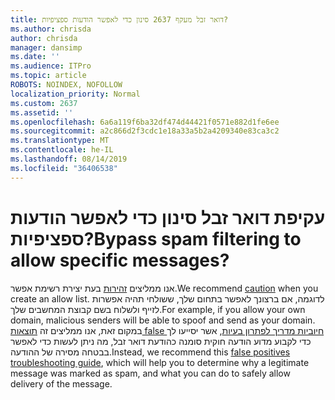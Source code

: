 ```yaml
---
title: דואר זבל מעקף 2637 סינון כדי לאפשר הודעות ספציפיות?
ms.author: chrisda
author: chrisda
manager: dansimp
ms.date: ''
ms.audience: ITPro
ms.topic: article
ROBOTS: NOINDEX, NOFOLLOW
localization_priority: Normal
ms.custom: 2637
ms.assetid: ''
ms.openlocfilehash: 6a6a119f6ba32df474d44421f0571e882d1fe6ee
ms.sourcegitcommit: a2c866d2f3cdc1e18a33a5b2a4209340e83ca3c2
ms.translationtype: MT
ms.contentlocale: he-IL
ms.lasthandoff: 08/14/2019
ms.locfileid: "36406538"
---
```

# <a name="bypass-spam-filtering-to-allow-specific-messages"></a><span data-ttu-id="0361c-102">עקיפת דואר זבל סינון כדי לאפשר הודעות ספציפיות?</span><span class="sxs-lookup"><span data-stu-id="0361c-102">Bypass spam filtering to allow specific messages?</span></span>

<span data-ttu-id="0361c-103">אנו ממליצים [זהירות](https://docs.microsoft.com/exchange/troubleshoot/antispam/cautions-against-bypassing-spam-filters) בעת יצירת רשימת אפשר.</span><span class="sxs-lookup"><span data-stu-id="0361c-103">We recommend [caution](https://docs.microsoft.com/exchange/troubleshoot/antispam/cautions-against-bypassing-spam-filters) when you create an allow list.</span></span> <span data-ttu-id="0361c-104">לדוגמה, אם ברצונך לאפשר בתחום שלך, ששולחי תהיה אפשרות לזייף ולשלוח בשם קבוצת המחשבים שלך.</span><span class="sxs-lookup"><span data-stu-id="0361c-104">For example, if you allow your own domain, malicious senders will be able to spoof and send as your domain.</span></span>  <span data-ttu-id="0361c-105">במקום זאת, אנו ממליצים זה [תוצאות false חיוביות מדריך לפתרון בעיות](https://docs.microsoft.com/office365/securitycompliance/prevent-email-from-being-marked-as-spam), אשר יסייעו לך כדי לקבוע מדוע הודעה חוקית סומנה כהודעת דואר זבל, מה ניתן לעשות כדי לאפשר בבטחה מסירה של ההודעה.</span><span class="sxs-lookup"><span data-stu-id="0361c-105">Instead, we recommend this [false positives troubleshooting guide](https://docs.microsoft.com/office365/securitycompliance/prevent-email-from-being-marked-as-spam), which will help you to determine why a legitimate message was marked as spam, and what you can do to safely allow delivery of the message.</span></span>
